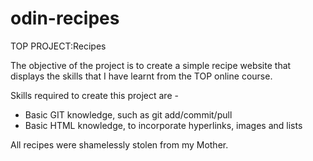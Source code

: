 # odin-recipes
TOP PROJECT:Recipes

The objective of the project is to create a simple recipe website that displays the skills that I have learnt from the TOP online course.

Skills required to create this project are -
* Basic GIT knowledge, such as git add/commit/pull
* Basic HTML knowledge, to incorporate hyperlinks, images and lists

All recipes were shamelessly stolen from my Mother.